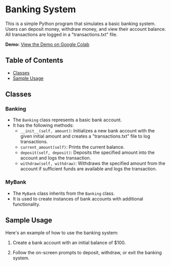 # Banking System

This is a simple Python program that simulates a basic banking system. Users can deposit money, withdraw money, and view their account balance. All transactions are logged in a "transactions.txt" file.

**Demo:** [View the Demo on Google Colab](https://colab.research.google.com/drive/16Ay-RMIagrjMXZQAYAq20kZrFnW1EOiI?usp=sharing)

## Table of Contents

- [Classes](#classes)
- [Sample Usage](#sample-usage)

## Classes

### Banking

- The `Banking` class represents a basic bank account.
- It has the following methods:
  - `__init__(self, amount)`: Initializes a new bank account with the given initial amount and creates a "transactions.txt" file to log transactions.
  - `current_amount(self)`: Prints the current balance.
  - `deposit(self, deposit)`: Deposits the specified amount into the account and logs the transaction.
  - `withdraw(self, withdraw)`: Withdraws the specified amount from the account if sufficient funds are available and logs the transaction.

### MyBank

- The `MyBank` class inherits from the `Banking` class.
- It is used to create instances of bank accounts with additional functionality.

## Sample Usage

Here's an example of how to use the banking system:

1. Create a bank account with an initial balance of $100.

2. Follow the on-screen prompts to deposit, withdraw, or exit the banking system.
